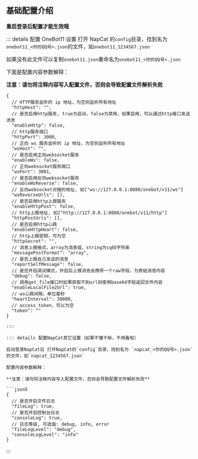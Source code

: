 ## 基础配置介绍

**重启登录后配置才能生效哦**

::: details 配置 OneBot11 设置
打开 NapCat 的`config`目录，找到名为 `onebot11_<你的QQ号>.json`的文件，如`onebot11_1234567.json`

如果没有此文件可以复制`onebot11.json`重命名为`onebot11_<你的QQ号>.json`

下面是配置内容参数解释：

**注意：请勿将注释内容写入配置文件，否则会导致配置文件解析失败**

```json5
{
  // HTTP服务监听的 ip 地址，为空则监听所有地址
  "httpHost": "",
  // 是否启用http服务, true为启动，false为禁用，如果启用，可以通过http接口发送消息
  "enableHttp": false,
  // http服务端口
  "httpPort": 3000,
  // 正向 ws 服务监听的 ip 地址，为空则监听所有地址
  "wsHost": "",
  // 是否启用正向websocket服务
  "enableWs": false,
  // 正向websocket服务端口
  "wsPort": 3001,
  // 是否启用反向websocket服务
  "enableWsReverse": false,
  // 反向websocket对接的地址, 如["ws://127.0.0.1:8080/onebot/v11/ws"]
  "wsReverseUrls": [],
  // 是否启用http上报服务
  "enableHttpPost": false,
  // http上报地址, 如["http://127.0.0.1:8080/onebot/v11/http"]
  "httpPostUrls": [],
  // 是否启用http心跳
  "enableHttpHeart": false,
  // http上报密钥，可为空
  "httpSecret": "",
  // 消息上报格式，array为消息组，string为cq码字符串
  "messagePostFormat": "array",
  // 是否上报自己发送的消息
  "reportSelfMessage": false,
  // 是否开启调试模式，开启后上报消息会携带一个raw字段，为原始消息内容
  "debug": false,
  // 调用get_file接口时如果获取不到url则使用base64字段返回文件内容
  "enableLocalFile2Url": true,
  // ws心跳间隔，单位毫秒
  "heartInterval": 30000,
  // access_token，可以为空
  "token": ""
}

```
```
:::

::: details 配置NapCat其它设置（如果不懂干嘛，不用看啦）

启动登录NapCat后 打开NapCat的`config`目录，找到名为 `napcat_<你的QQ号>.json`的文件，如`napcat_1234567.json`

配置内容参数解释：

**注意：请勿将注释内容写入配置文件，否则会导致配置文件解析失败**

```json5
{
  // 是否开启文件日志
  "fileLog": true,
  // 是否开启控制台日志
  "consoleLog": true,
  // 日志等级, 可选值: debug, info, error
  "fileLogLevel": "debug",
  "consoleLogLevel": "info"
}
```
:::